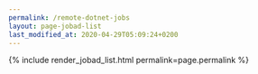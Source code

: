 ```yaml
---
permalink: /remote-dotnet-jobs
layout: page-jobad-list
last_modified_at: 2020-04-29T05:09:24+0200
---
```

{% include render_jobad_list.html permalink=page.permalink %}
